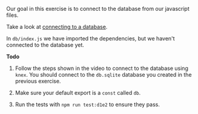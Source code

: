 Our goal in this exercise is to connect to the database from our javascript files.

Take a look at
[connecting to a database](https://tech-docs.corndel.com/express/connecting-to-a-database.html).

In `db/index.js` we have imported the dependencies, but we haven't connected to
the database yet.

**Todo**

1. Follow the steps shown in the video to connect to the database using `knex`.
   You should connect to the `db.sqlite` database you created in the previous
   exercise.

2. Make sure your default export is a `const` called `db`.

3. Run the tests with `npm run test:d1e2` to ensure they pass.

